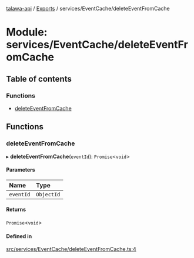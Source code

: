 [talawa-api](../README.md) / [Exports](../modules.md) / services/EventCache/deleteEventFromCache

# Module: services/EventCache/deleteEventFromCache

## Table of contents

### Functions

- [deleteEventFromCache](services_EventCache_deleteEventFromCache.md#deleteeventfromcache)

## Functions

### deleteEventFromCache

▸ **deleteEventFromCache**(`eventId`): `Promise`\<`void`\>

#### Parameters

| Name | Type |
| :------ | :------ |
| `eventId` | `ObjectId` |

#### Returns

`Promise`\<`void`\>

#### Defined in

[src/services/EventCache/deleteEventFromCache.ts:4](https://github.com/PalisadoesFoundation/talawa-api/blob/0deccac/src/services/EventCache/deleteEventFromCache.ts#L4)
